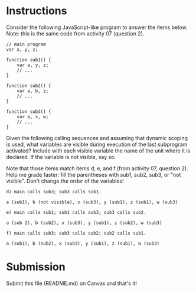 # Instructions

Consider the following JavaScript-like program to answer the items below. Note: this is the same code from activity 07 (question 2). 

```
// main program
var x, y, z;

function sub1() {
    var a, y, z;
    // ... 
}

function sub2() {
    var a, b, z;
    // ...
}

function sub3() {
    var a, x, w;
    // ...
}
```

Given the following calling sequences and assuming that dynamic scoping is used, what variables are visible during execution of the last subprogram activated? Include with each visible variable the name of the unit where it is declared. If the variable is not visible, say so.  

Note that those items match items d, e, and f (from activity 07, question 2). Help me grade faster: fill the parentheses with sub1, sub2, sub3, or "not visible". Don't change the order of the variables!

```
d) main calls sub3; sub3 calls sub1.  

a (sub1), b (not visible), x (sub3), y (sub1), z (sub1), w (sub3) 

```
```
e) main calls sub1; sub1 calls sub3; sub3 calls sub2. 

a (sub 2), b (sub2), x (sub3), y (sub1), z (sub2), w (sub3) 
```

```
f) main calls sub3; sub3 calls sub2; sub2 calls sub1.  

a (sub1), b (sub2), x (sub3), y (sub1), z (sub1), w (sub3) 
```

# Submission

Submit this file (README.md) on Canvas and that's it!
